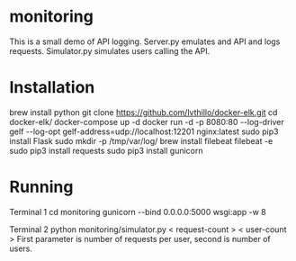 # monitoring
This is a small demo of API logging. Server.py emulates and API and logs requests. Simulator.py simulates users calling the API.

# Installation

brew install python
git clone https://github.com/lvthillo/docker-elk.git
cd docker-elk/
docker-compose up -d
docker run -d -p 8080:80 --log-driver gelf --log-opt gelf-address=udp://localhost:12201 nginx:latest
sudo pip3 install Flask
sudo mkdir -p /tmp/var/log/
brew install filebeat
filebeat -e
sudo pip3 install requests
sudo pip3 install gunicorn

# Running

Terminal 1
cd monitoring
gunicorn --bind 0.0.0.0:5000 wsgi:app -w 8

Terminal 2
python monitoring/simulator.py < request-count > < user-count >
First parameter is number of requests per user, second is number of users.